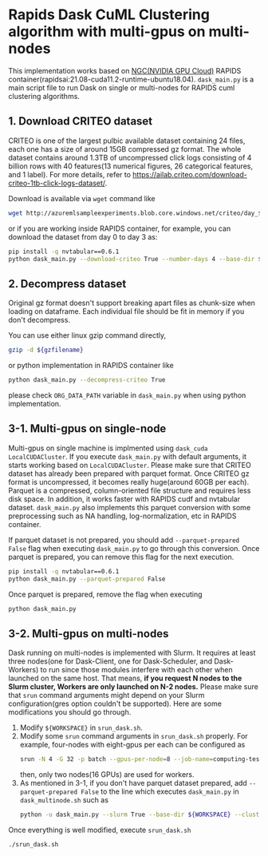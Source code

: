 # Rapids Dask CuML Clustering algorithm with multi-gpus on multi-nodes

This implementation works based on [NGC(NVIDIA GPU Cloud)](https://ngc.nvidia.com/catalog/collections) RAPIDS container(rapidsai:21.08-cuda11.2-runtime-ubuntu18.04). `dask_main.py` is a main script file to run Dask on single or multi-nodes for RAPIDS cuml clustering algorithms.


## 1. Download CRITEO dataset

CRITEO is one of the largest pulbic available dataset containing 24 files, each one has a size of around 15GB compressed gz format. The whole dataset contains around 1.3TB of uncompressed click logs consisting of 4 billion rows with 40 features(13 numerical figures, 26 categorical features, and 1 label). For more details, refer to https://ailab.criteo.com/download-criteo-1tb-click-logs-dataset/.

Download is available via `wget` command like
```bash
wget http://azuremlsampleexperiments.blob.core.windows.net/criteo/day_${num}.gz
```
or if you are working inside RAPIDS container, for example, you can download the dataset from day 0 to day 3 as:
```bash
pip install -q nvtabular==0.6.1
python dask_main.py --download-criteo True --number-days 4 --base-dir ${PWD}
```

## 2. Decompress dataset
Original gz format doesn't support breaking apart files as chunk-size when loading on dataframe. Each individual file should be fit in memory if you don't decompress. 

You can use either linux gzip command directly,
```bash
gzip -d ${gzfilename}
```
or python implementation in RAPIDS container like 
```bash
python dask_main.py --decompress-criteo True
```
please check `ORG_DATA_PATH` variable in `dask_main.py` when using python implementation. 


## 3-1. Multi-gpus on single-node

Multi-gpus on single machine is implmented using `dask_cuda` `LocalCUDACluster`. If you execute `dask_main.py` with default arguments, it starts working based on `LocalCUDACluster`. Please make sure that CRITEO dataset has already been prepared with parquet format. Once CRITEO gz format is uncompressed, it becomes really huge(around 60GB per each). Parquet is a compressed, column-oriented file structure and requires less disk space. In addition, it works faster with RAPIDS cudf and nvtabular dataset. `dask_main.py` also implements this parquet conversion with some preprocessing such as NA handling, log-normalization, etc in RAPIDS container.

If parquet dataset is not prepared, you should add `--parquet-prepared False` flag when executing `dask_main.py` to go through this conversion. Once parquet is prepared, you can remove this flag for the next execution.

```bash
pip install -q nvtabular==0.6.1
python dask_main.py --parquet-prepared False
```
Once parquet is prepared, remove the flag when executing 

```bash
python dask_main.py
```

## 3-2. Multi-gpus on multi-nodes
Dask running on multi-nodes is implemented with Slurm. It requires at least three nodes(one for Dask-Client, one for Dask-Scheduler, and Dask-Workers) to run since those modules interfere with each other when launched on the same host. That means, **if you request N nodes to the Slurm cluster, Workers are only launched on N-2 nodes.** Please make sure that `srun` command arguments might depend on your Slurm configuration(gres option couldn't be supported). Here are some modifications you should go through.
1. Modify `${WORKSPACE}` in `srun_dask.sh`. 
2. Modify some `srun` command arguments in `srun_dask.sh` properly. For example, four-nodes with eight-gpus per each can be configured as
    ```bash
    srun -N 4 -G 32 -p batch --gpus-per-node=8 --job-name=computing-test --mpi=pmix --container-image=${CONTAINER_IMAGE}    --container-mounts ${PWD}:${WORKSPACE} bash -c "${WORKSPACE}/dask_multinode.sh"
    ```
    then, only two nodes(16 GPUs) are used for workers.
3. As mentioned in 3-1, if you don't have parquet dataset prepared, add `--parquet-prepared False` to the line which executes `dask_main.py` in `dask_multinode.sh` such as
    ```bash
    python -u dask_main.py --slurm True --base-dir ${WORKSPACE} --clustering-algorithm KMeans --parquet-prepared False
    ```

Once everything is well modified, execute `srun_dask.sh`
```bash
./srun_dask.sh
```